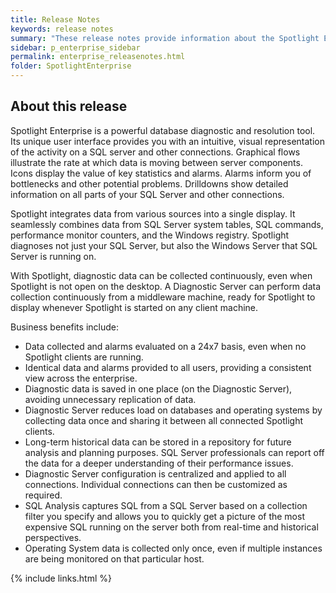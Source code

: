 ```yaml
---
title: Release Notes
keywords: release notes
summary: "These release notes provide information about the Spotlight Enterprise release."
sidebar: p_enterprise_sidebar
permalink: enterprise_releasenotes.html
folder: SpotlightEnterprise
---
```



## About this release
Spotlight Enterprise is a powerful database diagnostic and resolution tool. Its unique user interface provides you with an intuitive, visual representation of the activity on a SQL server and other connections. Graphical flows illustrate the rate at which data is moving between server components. Icons display the value of key statistics and alarms. Alarms inform you of bottlenecks and other potential problems. Drilldowns show detailed information on all parts of your SQL Server and other connections.

Spotlight integrates data from various sources into a single display. It seamlessly combines data from SQL Server system tables, SQL commands, performance monitor counters, and the Windows registry. Spotlight diagnoses not just your SQL Server, but also the Windows Server that SQL Server is running on.

With Spotlight, diagnostic data can be collected continuously, even when Spotlight is not open on the desktop. A Diagnostic Server can perform data collection continuously from a middleware machine, ready for Spotlight to display whenever Spotlight is started on any client machine.

Business benefits include:

* Data collected and alarms evaluated on a 24x7 basis, even when no Spotlight clients are running.
* Identical data and alarms provided to all users, providing a consistent view across the enterprise.
* Diagnostic data is saved in one place (on the Diagnostic Server), avoiding unnecessary replication of data.
* Diagnostic Server reduces load on databases and operating systems by collecting data once and sharing it between all connected Spotlight clients.
* Long-term historical data can be stored in a repository for future analysis and planning purposes. SQL Server professionals can report off the data for a deeper understanding of their performance issues.
* Diagnostic Server configuration is centralized and applied to all connections. Individual connections can then be customized as required.
* SQL Analysis captures SQL from a SQL Server based on a collection filter you specify and allows you to quickly get a picture of the most expensive SQL running on the server both from real-time and historical perspectives.
* Operating System data is collected only once, even if multiple instances are being monitored on that particular host. 

{% include links.html %}
